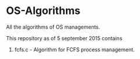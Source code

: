 # OS-Algorithms
All the algorithms of OS managements.

This repository as of 5 september 2015 contains

1.  fcfs.c  - Algorithm for FCFS process management.
